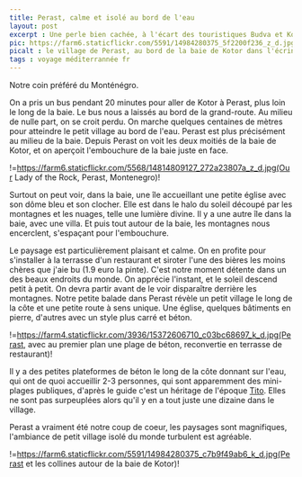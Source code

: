 ```yaml
---
title: Perast, calme et isolé au bord de l'eau
layout: post
excerpt : Une perle bien cachée, à l'écart des touristiques Budva et Kotor
pic: https://farm6.staticflickr.com/5591/14984280375_5f2200f236_z_d.jpg
picalt : le village de Perast, au bord de la baie de Kotor dans l'écrin des montagnes
tags : voyage méditerrannée fr
---
```

Notre coin préféré du Monténégro. 

On a pris un bus pendant 20 minutes pour aller de Kotor à Perast, plus loin le long de la baie. Le bus nous a laissés au bord de la grand-route. Au milieu de nulle part, on se croit perdu. On marche quelques centaines de mètres pour atteindre le petit village au bord de l'eau. Perast est plus précisément au milieu de la baie. Depuis Perast on voit les deux moitiés de la baie de Kotor, et on aperçoit l'embouchure de la baie juste en face.

!=https://farm6.staticflickr.com/5568/14814809127_272a23807a_z_d.jpg(Our Lady of the Rock, Perast, Montenegro)!

Surtout on peut voir, dans la baie, une île accueillant une petite église avec son dôme bleu et son clocher. Elle est dans le halo du soleil découpé par les montagnes et les nuages, telle une lumière divine. Il y a une autre île dans la baie, avec une villa. Et puis tout autour de la baie, les montagnes nous encerclent, s'espaçant pour l'embouchure.

Le paysage est particulièrement plaisant et calme. On en profite pour s'installer à la terrasse d'un restaurant et siroter l'une des bières les moins chères que j'aie bu (1.9 euro la pinte). C'est notre moment détente dans un des beaux endroits du monde. On apprécie l'instant, et le soleil descend petit à petit. On devra partir avant de le voir disparaître derrière les montagnes.
Notre petite balade dans Perast révèle un petit village le long de la côte et une petite route à sens unique. Une église, quelques bâtiments en pierre, d'autres avec un style plus carré et béton.

!=https://farm4.staticflickr.com/3936/15372606710_c03bc68697_k_d.jpg(Perast, avec au premier plan une plage de béton, reconvertie en terrasse de restaurant)!

Il y a des petites plateformes de béton le long de la côte donnant sur l'eau, qui ont de quoi accueillir 2-3 personnes, qui sont apparemment des mini-plages publiques, d'après le guide c'est un héritage de l'époque [Tito][tito]. Elles ne sont pas surpeuplées alors qu'il y en a tout juste une dizaine dans le village.


Perast a vraiment été notre coup de coeur, les paysages sont magnifiques, l'ambiance de petit village isolé du monde turbulent est agréable.

!=https://farm6.staticflickr.com/5591/14984280375_c7b9f49ab6_k_d.jpg(Perast et les collines autour de la baie de Kotor)!


[tito]: https://fr.wikipedia.org/wiki/Josip_Broz_Tito
